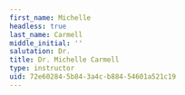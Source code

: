 ```yaml
---
first_name: Michelle
headless: true
last_name: Carmell
middle_initial: ''
salutation: Dr.
title: Dr. Michelle Carmell
type: instructor
uid: 72e60284-5b84-3a4c-b884-54601a521c19
---
```


